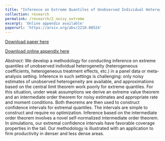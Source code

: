 ```yaml
---
title: "Inference on Extreme Quantiles of Unobserved Individual Heterogeneity"
collection: research
permalink: /research/2_noisy_extreme
excerpt: 'Online appendix available'
paperurl: 'https://arxiv.org/abs/2210.08524'
---
```



[Download paper here](https://arxiv.org/abs/2210.08524)

[Download online appendix here](/files/2_noisyExtremeSupplement.pdf)

*Abstract*: We develop a methodology for conducting inference on extreme quantiles of unobserved individual heterogeneity (heterogeneous coefficients, heterogeneous treatment effects, etc.) in a panel data or meta-analysis setting. Inference in such settings is challenging: only noisy estimates of unobserved heterogeneity are available, and approximations based on the central limit theorem work poorly for extreme quantiles. For this situation, under weak assumptions we derive an extreme value theorem and an intermediate order theorem for noisy estimates and appropriate rate and moment conditions. Both theorems are then used to construct confidence intervals for extremal quantiles. The intervals are simple to construct and require no optimization. Inference based on the intermediate order theorem involves a novel self-normalized intermediate order theorem. In simulations, our extremal confidence intervals have favorable coverage properties in the tail. Our methodology is illustrated with an application to firm productivity in denser and less dense areas.
